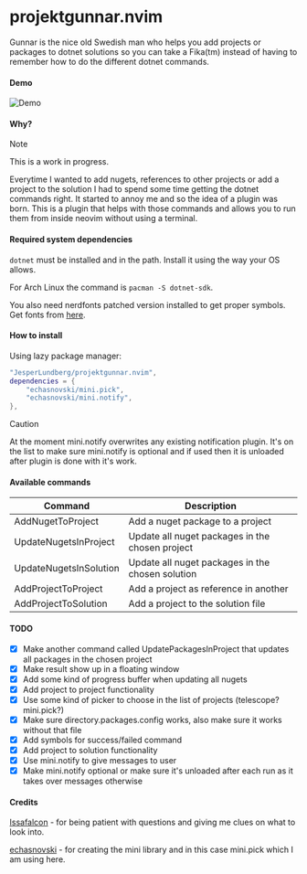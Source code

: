 # projektgunnar.nvim

Gunnar is the nice old Swedish man who helps you add projects or packages to dotnet solutions so you can take a Fika(tm) instead of having to remember how to do the different dotnet commands.

#### Demo

![Demo](https://github.com/JesperLundberg/projektgunnar.nvim/assets/4082519/827ac4be-9e47-42bd-a015-88e08d3a1f4a)

#### Why?

> [!NOTE]
> This is a work in progress.

Everytime I wanted to add nugets, references to other projects or add a project to the solution I had to spend some time getting the dotnet commands right. It started to annoy me and so the idea of a plugin was born. This is a plugin that helps with those commands and allows you to run them from inside neovim without using a terminal.

#### Required system dependencies

`dotnet` must be installed and in the path.
Install it using the way your OS allows.

For Arch Linux the command is `pacman -S dotnet-sdk`.

You also need nerdfonts patched version installed to get proper symbols.
Get fonts from [here](https://github.com/ryanoasis/nerd-fonts).

#### How to install

Using lazy package manager:

```lua
"JesperLundberg/projektgunnar.nvim",
dependencies = {
    "echasnovski/mini.pick",
    "echasnovski/mini.notify",
},
```

> [!CAUTION]
> At the moment mini.notify overwrites any existing notification plugin. It's on the list to make sure mini.notify is optional and if used then it is unloaded after plugin is done with it's work.

#### Available commands

| Command                | Description                                      |
| ---------------------- | ------------------------------------------------ |
| AddNugetToProject      | Add a nuget package to a project                 |
| UpdateNugetsInProject  | Update all nuget packages in the chosen project  |
| UpdateNugetsInSolution | Update all nuget packages in the chosen solution |
| AddProjectToProject    | Add a project as reference in another            |
| AddProjectToSolution   | Add a project to the solution file               |

#### TODO

- [x] Make another command called UpdatePackagesInProject that updates all packages in the chosen project
- [x] Make result show up in a floating window
- [x] Add some kind of progress buffer when updating all nugets
- [x] Add project to project functionality
- [x] Use some kind of picker to choose in the list of projects (telescope? mini.pick?)
- [x] Make sure directory.packages.config works, also make sure it works without that file
- [x] Add symbols for success/failed command
- [x] Add project to solution functionality
- [x] Use mini.notify to give messages to user
- [x] Make mini.notify optional or make sure it's unloaded after each run as it takes over messages otherwise

#### Credits

[Issafalcon](https://github.com/Issafalcon/) - for being patient with questions and giving me clues on what to look into.

[echasnovski](https://github.com/echasnovski) - for creating the mini library and in this case mini.pick which I am using here.
